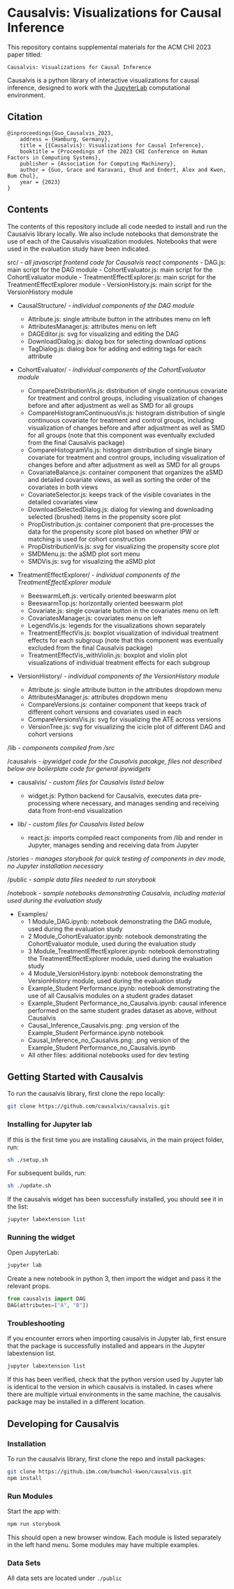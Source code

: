 # Causalvis: Visualizations for Causal Inference

This repository contains supplemental materials for the ACM CHI 2023 paper titled: 

`Causalvis: Visualizations for Causal Inference`

Causalvis is a python library of interactive visualizations for causal inference, designed to work with the [JupyterLab](https://jupyterlab.readthedocs.io/en/stable/getting_started/overview.html) computational environment.

## Citation

```
@inproceedings{Guo_Causalvis_2023,
	address = {Hamburg, Germany},
	title = {{Causalvis}: Visualizations for Causal Inference},
	booktitle = {Proceedings of the 2023 CHI Conference on Human Factors in Computing Systems},
	publisher = {Association for Computing Machinery},
	author = {Guo, Grace and Karavani, Ehud and Endert, Alex and Kwon, Bum Chul},
	year = {2023}
}
```

## Contents

The contents of this repository include all code needed to install and run the Causalvis library locally. We also include notebooks that demonstrate the use of each of the Causalvis visualization modules. Notebooks that were used in the evaluation study have been indicated.

src/ *- all javascript frontend code for Causalvis react components*
	- DAG.js: main script for the DAG module
	- CohortEvaluator.js: main script for the CohortEvaluator module
	- TreatmentEffectExplorer.js: main script for the TreatmentEffectExplorer module
	- VersionHistory.js: main script for the VersionHistory module

- CausalStructure/ *- individual components of the DAG module*
	- Attribute.js: single attribute button in the attributes menu on left
	- AttributesManager.js: attributes menu on left
	- DAGEditor.js: svg for visualizing and editing the DAG
	- DownloadDialog.js: dialog box for selecting download options
	- TagDialog.js: dialog box for adding and editing tags for each attribute

- CohortEvaluator/ *- individual components of the CohortEvaluator module*
	- CompareDistributionVis.js: distribution of single continuous covariate for treatment and control groups, including visualization of changes before and after adjustment as well as SMD for all groups
	- CompareHistogramContinuousVis.js: histogram distribution of single continuous covariate for treatment and control groups, including visualization of changes before and after adjustment as well as SMD for all groups (note that this component was eventually excluded from the final Causalvis package)
	- CompareHistogramVis.js: histogram distribution of single binary covariate for treatment and control groups, including visualization of changes before and after adjustment as well as SMD for all groups
	- CovariateBalance.js: container component that organizes the aSMD and detailed covariate views, as well as sorting the order of the covariates in both views
	- CovariateSelector.js: keeps track of the visible covariates in the detailed covariates view
	- DownloadSelectedDialog.js: dialog for viewing and downloading selected (brushed) items in the propensity score plot
	- PropDistribution.js: container component that pre-processes the data for the propensity score plot based on whether IPW or matching is used for cohort construction
	- PropDistributionVis.js: svg for visualizing the propensity score plot
	- SMDMenu.js: the aSMD plot sort menu
	- SMDVis.js: svg for visualizing the aSMD plot

- TreatmentEffectExplorer/ *- individual components of the TreatmentEffectExplorer module*
	- BeeswarmLeft.js: vertically oriented beeswarm plot
	- BeeswarmTop.js: horizontally oriented beeswarm plot
	- Covariate.js: single covariate button in the covariates menu on left
	- CovariatesManager.js: covariates menu on left
	- LegendVis.js: legends for the visualizations shown separately
	- TreatmentEffectVis.js: boxplot visualization of individual treatment effects for each subgroup (note that this component was eventually excluded from the final Causalvis package)
	- TreatmentEffectVis_withViolin.js: boxplot and violin plot visualizations of individual treatment effects for each subgroup

- VersionHistory/ *- individual components of the VersionHistory module*
	- Attribute.js: single attribute button in the attributes dropdown menu
	- AttributesManager.js: attributes dropdown menu
	- CompareVersions.js: container component that keeps track of different cohort versions and covariates used in each
	- CompareVersionsVis.js: svg for visualizing the ATE across versions
	- VersionTree.js: svg for visualizing the icicle plot of different DAG and cohort versions

/lib *- components compiled from /src*

/causalvis *- ipywidget code for the Causalvis pacakge, files not described below are boilerplate code for general ipywidgets*

- causalvis/ *- custom files for Causalvis listed below*
	- widget.js: Python backend for Causalvis, executes data pre-processing where necessary, and manages sending and receiving data from front-end visualization

- lib/ *- custom files for Causalvis listed below*
	- react.js: imports compiled react components from /lib and render in Jupyter, manages sending and receiving data from Jupyter

/stories *- manages storybook for quick testing of components in dev mode, no Jupyter installation necessary*

/public *- sample data files needed to run storybook*

/notebook *- sample notebooks demonstrating Causalvis, including material used during the evaluation study*

- Examples/
	- 1 Module_DAG.ipynb: notebook demonstrating the DAG module, used during the evaluation study
	- 2 Module_CohortEvaluator.ipynb: notebook demonstrating the CohortEvaluator module, used during the evaluation study
	- 3 Module_TreatmentEffectExplorer.ipynb: notebook demonstrating the TreatmentEffectExplorer module, used during the evaluation study
	- 4 Module_VersionHistory.ipynb: notebook demonstrating the VersionHistory module, used during the evaluation study
	- Example_Student Performance.ipynb: notebook demonstrating the use of all Causalvis modules on a student grades dataset
	- Example_Student Performance_no_Causalvis.ipynb: causal inference performed on the same student grades dataset as above, without Causalvis
	- Causal_Inference_Causalvis.png: .png version of the Example_Student Performance.ipynb notebook
	- Causal_Inference_no_Causalvis.png: .png version of the Example_Student Performance_no_Causalvis.ipynb
	- All other files: additional notebooks used for dev testing

## Getting Started with Causalvis

To run the causalvis library, first clone the repo locally:

```bash
git clone https://github.com/causalvis/causalvis.git
```

### Installing for Jupyter lab

If this is the first time you are installing causalvis, in the main project folder, run:

```bash
sh ./setup.sh
```

For subsequent builds, run:
```bash
sh ./update.sh
```

If the causalvis widget has been successfully installed, you should see it in the list:
```bash
jupyter labextension list
```

### Running the widget

Open JupyterLab:

```bash
jupyter lab
```

Create a new notebook in python 3, then import the widget and pass it the relevant props.

```py
from causalvis import DAG
DAG(attributes=["A", "B"])
```

### Troubleshooting

If you encounter errors when importing causalvis in Jupyter lab, first ensure that the package is successfully installed and appears in the Jupyter labextension list.

```bash
jupyter labextension list
```

If this has been verified, check that the python version used by Jupyter lab is identical to the version in which causalvis is installed. In cases where there are multiple virtual environments in the same machine, the causalvis package may be installed in a different location.

## Developing for Causalvis

### Installation

To run the causalvis library, first clone the repo and install packages:

```bash
git clone https://github.ibm.com/bumchul-kwon/causalvis.git
npm install
```

### Run Modules

Start the app with:

```bash
npm run storybook
```

This should open a new browser window. Each module is listed separately in the left hand menu. Some modules may have multiple examples.

### Data Sets

All data sets are located under `./public`
